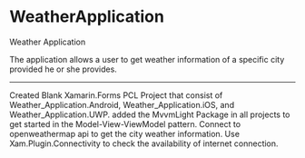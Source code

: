 # WeatherApplication
Weather Application

The application allows a user to get weather information of a specific city provided he or she provides.

-------------------------------------------------------------------------------------------------------------------------------------
Created Blank Xamarin.Forms PCL Project that consist of Weather_Application.Android, Weather_Application.iOS, and Weather_Application.UWP.
added the MvvmLight Package in all projects to get started in the Model-View-ViewModel pattern.
Connect to openweathermap api to get the city weather information.
Use Xam.Plugin.Connectivity to check the availability of internet connection.
